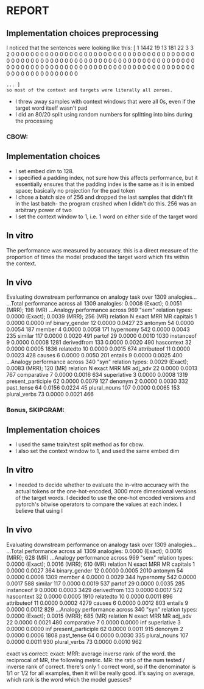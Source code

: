 # REPORT

## Implementation choices preprocessing

I noticed that the sentences were looking like this:
[   1 1442   19   13  181   22    3    3    2    0    0    0    0    0
    0    0    0    0    0    0    0    0    0    0    0    0    0    0
    0    0    0    0    0    0    0    0    0    0    0    0    0    0
    0    0    0    0    0    0    0    0    0    0    0    0    0    0
    0    0    0    0    0    0    0    0    0    0    0    0    0    0
    0    0    0    0    0    0    0    0    0    0    0    0    0    0
    0    0    0    0    0    0    0    0    0    0    0    0    0    0
    0    0    0    0    0    0    0    0    0    0    0    0    0    0
    0    0    0    0    0    0    0    0    0    0    0    0    0    0
    0    0    0    0    0    0    0    0    0    0    0    0    0    0

    ... ]
    so most of the context and targets were literally all zeroes.

 - I threw away samples with context windows that were all 0s, even if the target word itself wasn't pad
 - I did an 80/20 split using random numbers for splitting into bins during the processing

### CBOW:
## Implementation choices
 - I set embed dim to 128. 
 - i specified a padding index, not sure how this affects performance, but it essentially ensures that the padding index is the same as it is in embed space; basically no projection for the pad token
 - I chose a batch size of 256 and dropped the last samples that didn't fit in the last batch- the program crashed when I didn't do this. 256 was an arbitrary power of two
 - I set the context window to 1, i.e. 1 word on either side of the target word
## In vitro
The performance was measured by accuracy. this is a direct measure of the proportion of times the model produced the target word which fits within the context. 
## In vivo
Evaluating downstream performance on analogy task over 1309 analogies...
...Total performance across all 1309 analogies: 0.0008 (Exact); 0.0051 (MRR); 198 (MR)
...Analogy performance across 969 "sem" relation types: 0.0000 (Exact); 0.0039 (MRR); 256 (MR)
	relation	N	exact	MRR	MR
	capitals	1	0.0000	0.0000	inf
	binary_gender	12	0.0000	0.0427	23
	antonym	54	0.0000	0.0054	187
	member	4	0.0000	0.0058	171
	hypernomy	542	0.0000	0.0043	235
	similar	117	0.0000	0.0020	491
	partof	29	0.0000	0.0010	1030
	instanceof	9	0.0000	0.0008	1281
	derivedfrom	133	0.0000	0.0020	490
	hascontext	32	0.0000	0.0005	1836
	relatedto	10	0.0000	0.0015	674
	attributeof	11	0.0000	0.0023	428
	causes	6	0.0000	0.0050	201
	entails	9	0.0000	0.0025	400
...Analogy performance across 340 "syn" relation types: 0.0029 (Exact); 0.0083 (MRR); 120 (MR)
	relation	N	exact	MRR	MR
	adj_adv	22	0.0000	0.0013	767
	comparative	7	0.0000	0.0016	634
	superlative	3	0.0000	0.0008	1319
	present_participle	62	0.0000	0.0079	127
	denonym	2	0.0000	0.0030	332
	past_tense	64	0.0156	0.0224	45
	plural_nouns	107	0.0000	0.0065	153
	plural_verbs	73	0.0000	0.0021	466



### Bonus, SKIPGRAM:
## Implementation choices
 - I used the same train/test split method as for cbow.
 - I also set the context window to 1, and used the same embed dim

## In vitro
 - I needed to decide whether to evaluate the in-vitro accuracy with the actual tokens or the one-hot-encoded, 3000 more dimensional versions of the target words. I decided to use the one-hot encoded versions and pytorch's bitwise operators to compare the values at each index. I believe that using I
## In vivo
Evaluating downstream performance on analogy task over 1309 analogies...
...Total performance across all 1309 analogies: 0.0000 (Exact); 0.0016 (MRR); 628 (MR)
...Analogy performance across 969 "sem" relation types: 0.0000 (Exact); 0.0016 (MRR); 610 (MR)
	relation	N	exact	MRR	MR
	capitals	1	0.0000	0.0027	364
	binary_gender	12	0.0000	0.0005	2010
	antonym	54	0.0000	0.0008	1309
	member	4	0.0000	0.0029	344
	hypernomy	542	0.0000	0.0017	588
	similar	117	0.0000	0.0019	537
	partof	29	0.0000	0.0035	285
	instanceof	9	0.0000	0.0003	3429
	derivedfrom	133	0.0000	0.0017	572
	hascontext	32	0.0000	0.0005	1910
	relatedto	10	0.0000	0.0011	896
	attributeof	11	0.0000	0.0002	4279
	causes	6	0.0000	0.0012	803
	entails	9	0.0000	0.0012	829
...Analogy performance across 340 "syn" relation types: 0.0000 (Exact); 0.0015 (MRR); 685 (MR)
	relation	N	exact	MRR	MR
	adj_adv	22	0.0000	0.0021	480
	comparative	7	0.0000	0.0000	inf
	superlative	3	0.0000	0.0000	inf
	present_participle	62	0.0000	0.0011	915
	denonym	2	0.0000	0.0006	1808
	past_tense	64	0.0000	0.0030	335
	plural_nouns	107	0.0000	0.0011	930
	plural_verbs	73	0.0000	0.0010	962

exact vs correct: 
exact:
MRR: average inverse rank of the word. the reciprocal of MR, the following metric. 
MR: the ratio of the num tested / inverse rank of correct. 
there's only 1 correct word, so if the denominator is 1/1 or 1/2 for all examples, then it will be really good. it's saying on average, which rank is the word which the model guesses?